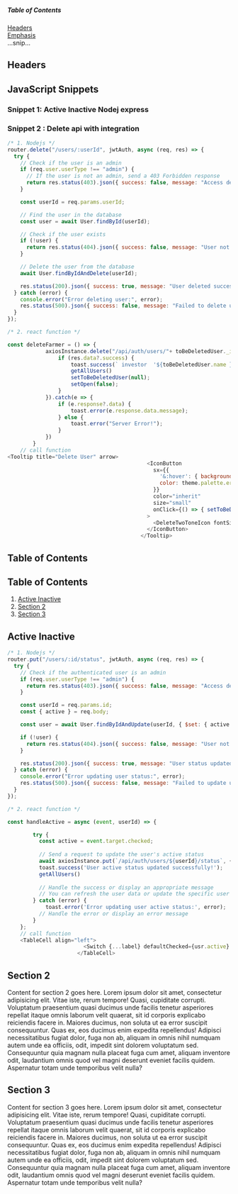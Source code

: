 

##### Table of Contents  
[Headers](#headers)  
[Emphasis](#emphasis)  
...snip...    
<a name="headers"/>
## Headers




## JavaScript Snippets

### Snippet 1: Active Inactive Nodej express



### Snippet 2 : Delete api with integration 
```javascript
/* 1. Nodejs */
router.delete("/users/:userId", jwtAuth, async (req, res) => {
  try {
    // Check if the user is an admin
    if (req.user.userType !== "admin") {
      // If the user is not an admin, send a 403 Forbidden response
      return res.status(403).json({ success: false, message: "Access denied." });
    }

    const userId = req.params.userId;

    // Find the user in the database
    const user = await User.findById(userId);

    // Check if the user exists
    if (!user) {
      return res.status(404).json({ success: false, message: "User not found." });
    }

    // Delete the user from the database
    await User.findByIdAndDelete(userId);

    res.status(200).json({ success: true, message: "User deleted successfully." });
  } catch (error) {
    console.error("Error deleting user:", error);
    res.status(500).json({ success: false, message: "Failed to delete user." });
  }
}); 

/* 2. react function */

const deleteFarmer = () => {
            axiosInstance.delete("/api/auth/users/"+ toBeDeletedUser._id).then(res => {
                if (res.data?.success) {
                    toast.success(` investor  '${toBeDeletedUser.name }'  Deleted!`);
                    getAllUsers()
                    setToBeDeletedUser(null);
                    setOpen(false);
                }
            }).catch(e => {
                if (e.response?.data) {
                    toast.error(e.response.data.message);
                } else {
                    toast.error("Server Error!");
                }
            })
        }
    // call function 
<Tooltip title="Delete User" arrow>
                                            <IconButton
                                              sx={{
                                                '&:hover': { background: theme.palette.error.light },
                                                color: theme.palette.error.main
                                              }}
                                              color="inherit"
                                              size="small"
                                              onClick={() => { setToBeDeletedUser(usr) }}
                                            >
                                              <DeleteTwoToneIcon fontSize="small" />
                                            </IconButton>
                                          </Tooltip>
```


## Table of Contents



  
  ## Table of Contents
  
  1. [Active Inactive](#section-1)
  2. [Section 2](#section-2)
  3. [Section 3](#section-3)

## Active Inactive

```javascript
/* 1. Nodejs */
router.put("/users/:id/status", jwtAuth, async (req, res) => {
  try {
    // Check if the authenticated user is an admin
    if (req.user.userType !== "admin") {
      return res.status(403).json({ success: false, message: "Access denied." });
    }

    const userId = req.params.id;
    const { active } = req.body;

    const user = await User.findByIdAndUpdate(userId, { $set: { active } }, { new: true });

    if (!user) {
      return res.status(404).json({ success: false, message: "User not found." });
    }

    res.status(200).json({ success: true, message: "User status updated successfully." });
  } catch (error) {
    console.error("Error updating user status:", error);
    res.status(500).json({ success: false, message: "Failed to update user status." });
  }
});

/* 2. react function */

const handleActive = async (event, userId) => {

        try {
          const active = event.target.checked;
      
          // Send a request to update the user's active status
          await axiosInstance.put(`/api/auth/users/${userId}/status`, { active });
          toast.success('User active status updated successfully!');
          getAllUsers()
      
          // Handle the success or display an appropriate message
          // You can refresh the user data or update the specific user's active status in the local state
        } catch (error) {
            toast.error('Error updating user active status:', error);
          // Handle the error or display an error message
        }
    };
    // call function 
    <TableCell align="left">
                        <Switch {...label} defaultChecked={usr.active} onChange={(e) => handleActive(e,usr._id)} />
                      </TableCell>
```
## Section 2

Content for section 2 goes here.
  Lorem ipsum dolor sit amet, consectetur adipisicing elit. Vitae iste, rerum tempore! Quasi, cupiditate corrupti. Voluptatum praesentium quasi ducimus unde facilis tenetur asperiores repellat itaque omnis laborum velit quaerat, sit id corporis explicabo reiciendis facere in. Maiores ducimus, non soluta ut ea error suscipit consequuntur. Quas ex, eos ducimus enim expedita repellendus! Adipisci necessitatibus fugiat dolor, fuga non ab, aliquam in omnis nihil numquam autem unde ea officiis, odit, impedit sint dolorem voluptatum sed. Consequuntur quia magnam nulla placeat fuga cum amet, aliquam inventore odit, laudantium omnis quod vel magni deserunt eveniet facilis quidem. Aspernatur totam unde temporibus velit nulla?


## Section 3

Content for section 3 goes here.
  Lorem ipsum dolor sit amet, consectetur adipisicing elit. Vitae iste, rerum tempore! Quasi, cupiditate corrupti. Voluptatum praesentium quasi ducimus unde facilis tenetur asperiores repellat itaque omnis laborum velit quaerat, sit id corporis explicabo reiciendis facere in. Maiores ducimus, non soluta ut ea error suscipit consequuntur. Quas ex, eos ducimus enim expedita repellendus! Adipisci necessitatibus fugiat dolor, fuga non ab, aliquam in omnis nihil numquam autem unde ea officiis, odit, impedit sint dolorem voluptatum sed. Consequuntur quia magnam nulla placeat fuga cum amet, aliquam inventore odit, laudantium omnis quod vel magni deserunt eveniet facilis quidem. Aspernatur totam unde temporibus velit nulla?
